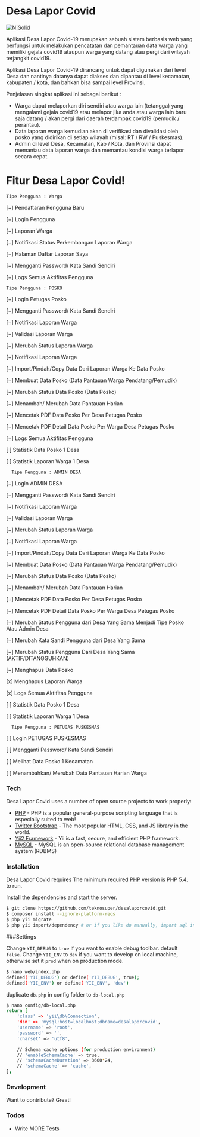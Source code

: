 # Desa Lapor Covid

[![N|Solid](https://desalaporcovid.online/desalaporcovid-logo.png)](https://desalaporcovid.online/)

Aplikasi Desa Lapor Covid-19 merupakan sebuah sistem berbasis web yang berfungsi untuk melakukan pencatatan dan pemantauan data warga yang memiliki gejala covid19 ataupun warga yang datang atau pergi dari wilayah terjangkit covid19.

Aplikasi Desa Lapor Covid-19 dirancang untuk dapat digunakan dari level Desa dan nantinya datanya dapat diakses dan dipantau di level kecamatan, kabupaten / kota, dan bahkan bisa sampai level Provinsi.

Penjelasan singkat aplikasi ini sebagai berikut :
  - Warga dapat melaporkan diri sendiri atau warga lain (tetangga) yang mengalami gejala covid19 atau melapor jika anda atau warga lain baru saja datang / akan pergi dari daerah terdampak covid19 (pemudik / perantau).
  - Data laporan warga kemudian akan di verifikasi dan divalidasi oleh posko yang didirikan di setiap wilayah (misal: RT / RW / Puskesmas).
  - Admin di level Desa, Kecamatan, Kab / Kota, dan Provinsi dapat memantau data laporan warga dan memantau kondisi warga terlapor secara cepat.

# Fitur Desa Lapor Covid!

    Tipe Pengguna : Warga 
    
  [+] Pendaftaran Pengguna Baru
  
  [+] Login Pengguna
  
  [+] Laporan Warga
  
  [+] Notifikasi Status Perkembangan Laporan Warga
  
  [+] Halaman Daftar Laporan Saya
  
  [+] Mengganti Password/ Kata Sandi Sendiri
  
  [+] Logs Semua Aktifitas Pengguna  
  
  
    Tipe Pengguna : POSKO 
  [+] Login Petugas Posko
  
  [+] Mengganti Password/ Kata Sandi Sendiri
  
  [+] Notifikasi Laporan Warga
  
  [+] Validasi Laporan Warga
  
  [+] Merubah Status Laporan Warga
  
  [+] Notifikasi Laporan Warga  
  
  [+] Import/Pindah/Copy Data Dari Laporan Warga Ke Data Posko
  
  [+] Membuat Data Posko (Data Pantauan Warga Pendatang/Pemudik)
  
  [+] Merubah Status Data Posko (Data Posko)
  
  [+] Menambah/ Merubah Data Pantauan Harian
  
  [+] Mencetak PDF Data Posko Per Desa Petugas Posko
  
  [+] Mencetak PDF Detail Data Posko Per Warga Desa Petugas Posko
  
  [+] Logs Semua Aktifitas Pengguna  
  
  [ ] Statistik Data Posko 1 Desa
  
  [ ] Statistik Laporan Warga 1 Desa
  
  
      Tipe Pengguna : ADMIN DESA 
  [+] Login ADMIN DESA
  
  [+] Mengganti Password/ Kata Sandi Sendiri
  
  [+] Notifikasi Laporan Warga
  
  [+] Validasi Laporan Warga
  
  [+] Merubah Status Laporan Warga
  
  [+] Notifikasi Laporan Warga  
  
  [+] Import/Pindah/Copy Data Dari Laporan Warga Ke Data Posko
  
  [+] Membuat Data Posko (Data Pantauan Warga Pendatang/Pemudik)
  
  [+] Merubah Status Data Posko (Data Posko)
  
  [+] Menambah/ Merubah Data Pantauan Harian
  
  [+] Mencetak PDF Data Posko Per Desa Petugas Posko
  
  [+] Mencetak PDF Detail Data Posko Per Warga Desa Petugas Posko
  
  [+] Merubah Status Pengguna dari Desa Yang Sama Menjadi Tipe Posko Atau Admin
  Desa
  
  [+] Merubah Kata Sandi Pengguna dari Desa Yang Sama
  
  [+] Merubah Status Pengguna Dari Desa Yang Sama (AKTIF/DITANGGUHKAN)
  
  [+] Menghapus Data Posko
  
  [x] Menghapus Laporan Warga
  
  [x] Logs Semua Aktifitas Pengguna  
  
  [ ] Statistik Data Posko 1 Desa
  
  [ ] Statistik Laporan Warga 1 Desa
  
  
      Tipe Pengguna : PETUGAS PUSKESMAS 
  [ ] Login PETUGAS PUSKESMAS
  
  [ ] Mengganti Password/ Kata Sandi Sendiri
  
  [ ] Melihat Data Posko 1 Kecamatan
  
  [ ] Menambahkan/ Merubah Data Pantauan Harian Warga 
  

### Tech

Desa Lapor Covid uses a number of open source projects to work properly:

* [PHP](https://www.php.net/) - PHP is a popular general-purpose scripting language that is especially suited to web!
* [Twitter Bootstrap](https://getbootstrap.com/) - The most popular HTML, CSS, and JS library in the world.
* [Yii2 Framework](https://www.yiiframework.com/) - Yii is a fast, secure, and efficient PHP framework.
* [MySQL](https://www.mysql.com/) - MySQL is an open-source relational database management system (RDBMS)

### Installation

Desa Lapor Covid requires The minimum required [PHP](https://www.php.net/) version is PHP 5.4. to run.

Install the dependencies and start the server.

```sh
$ git clone https://github.com/teknosuper/desalaporcovid.git
$ composer install --ignore-platform-reqs
$ php yii migrate
$ php yii import/dependency # or if you like do manually, import sql in data.
```

###Settings

Change `YII_DEBUG` to `true` if you want to enable debug toolbar. default `false`.
Change `YII_ENV` to `dev` if you want to develop on local machine, otherwise set it `prod` when on production mode.

```sh
$ nano web/index.php 
defined('YII_DEBUG') or define('YII_DEBUG', true);
defined('YII_ENV') or define('YII_ENV', 'dev')
```
duplicate `db.php` in config folder to `db-local.php`

```sh
$ nano config/db-local.php
return [
    'class' => 'yii\db\Connection',
    'dsn' => 'mysql:host=localhost;dbname=desalaporcovid',
    'username' => 'root',
    'password' => '',
    'charset' => 'utf8',

    // Schema cache options (for production environment)
    // 'enableSchemaCache' => true,
    // 'schemaCacheDuration' => 3600*24,
    // 'schemaCache' => 'cache',
];

```

### Development

Want to contribute? Great! 

### Todos

 - Write MORE Tests

